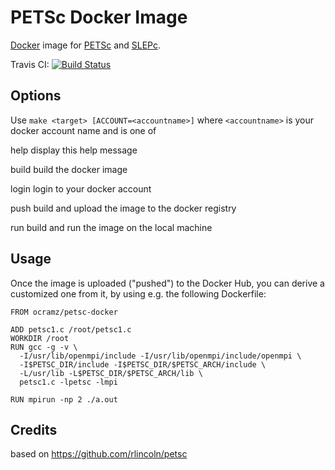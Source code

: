 PETSc Docker Image
==================

[Docker][docker] image for [PETSc][petsc] and [SLEPc][slepc].

Travis CI: [![Build Status](https://travis-ci.org/ocramz/petsc-docker.svg?branch=master)](https://travis-ci.org/ocramz/petsc-docker)


Options
-------

Use `make <target> [ACCOUNT=<accountname>]` where `<accountname>` is
your docker account name and <target> is one of

  help     display this help message

  build    build the docker image

  login    login to your docker account

  push     build and upload the image to the docker registry

  run      build and run the image on the local machine


Usage
-----

Once the image is uploaded ("pushed") to the Docker Hub, you can derive a customized one from it, by using e.g. the following Dockerfile:

    FROM ocramz/petsc-docker

    ADD petsc1.c /root/petsc1.c
    WORKDIR /root
    RUN gcc -g -v \
      -I/usr/lib/openmpi/include -I/usr/lib/openmpi/include/openmpi \
      -I$PETSC_DIR/include -I$PETSC_DIR/$PETSC_ARCH/include \
      -L/usr/lib -L$PETSC_DIR/$PETSC_ARCH/lib \
      petsc1.c -lpetsc -lmpi

    RUN mpirun -np 2 ./a.out

[docker]: https://www.docker.com/
[petsc]: http://www.mcs.anl.gov/petsc/
[slepc]: http://slepc.upv.es/


Credits
-------

based on https://github.com/rlincoln/petsc


